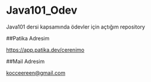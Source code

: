 # Java101_Odev
Java101 dersi kapsamında ödevler için açtığım repository

##Patika Adresim

https://app.patika.dev/cerenimo

##Mail Adresim

kocceereen@gmail.com

